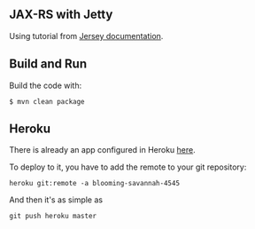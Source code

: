 ## JAX-RS with Jetty

Using tutorial from [Jersey documentation](https://jersey.java.net/documentation/latest/getting-started.html#heroku-webapp).

## Build and Run

Build the code with:

    $ mvn clean package

## Heroku

There is already an app configured in Heroku [here](http://blooming-savannah-4545.herokuapp.com/).

To deploy to it, you have to add the remote to your git repository:

    heroku git:remote -a blooming-savannah-4545
    
And then it's as simple as

    git push heroku master